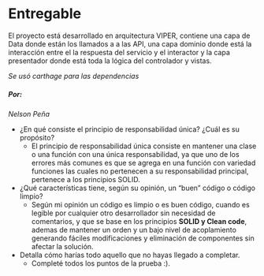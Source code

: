 # Entregable

El proyecto está desarrollado en arquitectura VIPER, contiene una capa de Data donde están los llamados a a las API, una capa dominio donde está la interacción entre el la respuesta del servicio y el interactor y la capa presentador donde está toda la lógica del controlador y vistas.

_Se usó carthage para las dependencias_

##### Por: 

_Nelson Peña_

- ¿En qué consiste el principio de responsabilidad única? ¿Cuál es su propósito?
    - El principio de responsabilidad única consiste en mantener una clase o una función con una única responsabilidad, ya que uno de los errores más comunes es que se agrega en una función con variedad funciones las cuales no pertenecen a su responsabilidad principal, pertenece a los principios SOLID.
-  ¿Qué características tiene, según su opinión, un “buen” código o código limpio?
    -  Según mi opinión un código es limpio o es buen código, cuando es legible por cualquier otro desarrollador sin necesidad de comentarios, y que se base en los principios **SOLID y Clean code**, ademas de mantener un orden y un bajo nivel de acoplamiento generando fáciles modificaciones y eliminación de componentes sin afectar la solución.
- Detalla cómo harías todo aquello que no hayas llegado a completar.
    - Completé todos los puntos de la prueba :).
